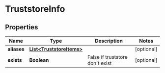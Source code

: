 

# TruststoreInfo


## Properties

Name | Type | Description | Notes
------------ | ------------- | ------------- | -------------
**aliases** | [**List&lt;TruststoreItems&gt;**](TruststoreItems.md) |  |  [optional]
**exists** | **Boolean** | False if truststore don&#39;t exist |  [optional]



